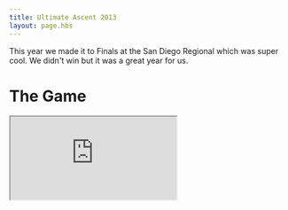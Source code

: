 ```yaml
---
title: Ultimate Ascent 2013
layout: page.hbs
---
```


This year we made it to Finals at the San Diego Regional which was super cool. We didn't win but it was a great year for us.

# The Game

<div class="videowrapper">
  <iframe src="https://www.youtube.com/embed/itHNW2OFr4Y" allowfullscreen></iframe>
</div>